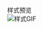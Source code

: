 样式预览  
![样式GIF](https://forever-1258828479.cos.ap-beijing.myqcloud.com/myblog/page/Dynamic-btn/1.gif)  
